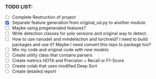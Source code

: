 ### TODO LIST:

- [ ] Complete Restruction of project
- [x] Separate feature generation from original_od.py to another module
- [ ] Maybe using pregenerated features?
- [ ] Write detection classes for yolo versions and original way to detect.
- [ ] How to use nanodet and mmdetection and torchreid? I need to build packages and use it? Maybe I need convert this repo to package too?
- [ ] Mix my code and original code with new models.
- [ ] Create utility class that contains parsers
- [ ] Create metrics HOTA and Precision + Recall or F1-Score
- [ ] Create colab that uses modified Deep Sort
- [ ] Create detailed report